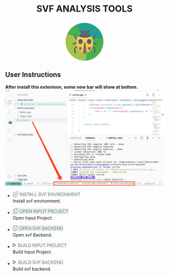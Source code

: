 # **<p align="center">SVF ANALYSIS TOOLS</p>**

<p align="center">
<img src='https://github.com/spcidealacm/BugReport/blob/master/img/icon.png?raw=true' width='120'/>
</p>

## **User Instructions**

**After install this extenison, some new bar will show at bottom.**
<img src='https://github.com/SVF-tools/WebSVF/blob/master/src/BugReport/docs/example.png?raw=true' width='720'/>

-   **<img src='https://github.com/SVF-tools/WebSVF/blob/master/src/BugReport/docs/extension.png?raw=true' height='20'/>**  
    Install svf environment.

-   **<img src='https://github.com/SVF-tools/WebSVF/blob/master/src/BugReport/docs/open_input.png?raw=true' height='20'/>**  
    Open Input Project.

-   **<img src='https://github.com/SVF-tools/WebSVF/blob/master/src/BugReport/docs/open_svf.png?raw=true' height='20'/>**  
    Open svf Backend.

-   **<img src='https://github.com/SVF-tools/WebSVF/blob/master/src/BugReport/docs/build_input.png?raw=true' height='20'/>**  
    Build Input Project.

-   **<img src='https://github.com/SVF-tools/WebSVF/blob/master/src/BugReport/docs/build_backend.png?raw=true' height='20'/>**  
    Build svf backend.
